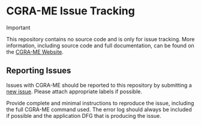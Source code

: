 # CGRA-ME Issue Tracking
> [!IMPORTANT]  
> This repository contains no source code and is only for issue tracking. More information, including source code and full documentation, can be found on the [CGRA-ME Website](https://cgra-me.ece.utoronto.ca/).

## Reporting Issues
Issues with CGRA-ME should be reported to this repository by submitting a [new issue](https://github.com/SteveWick/CGRA-ME/issues/new). Please attach appropriate labels if possible.

Provide complete and minimal instructions to reproduce the issue, including the full CGRA-ME command used. The error log should always be included if possible and the application DFG that is producing the issue.
